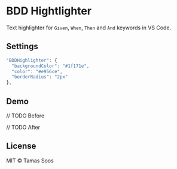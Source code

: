 # BDD Hightlighter

Text highlighter for `Given`, `When`, `Then` and `And` keywords in VS Code.

## Settings

```js
"BDDHighlighter": {
  "backgroundColor": "#1f171e",
  "color": "#e956ce",
  "borderRadius": "2px"
},
```

## Demo

// TODO Before

// TODO After

## License

MIT © Tamas Soos
